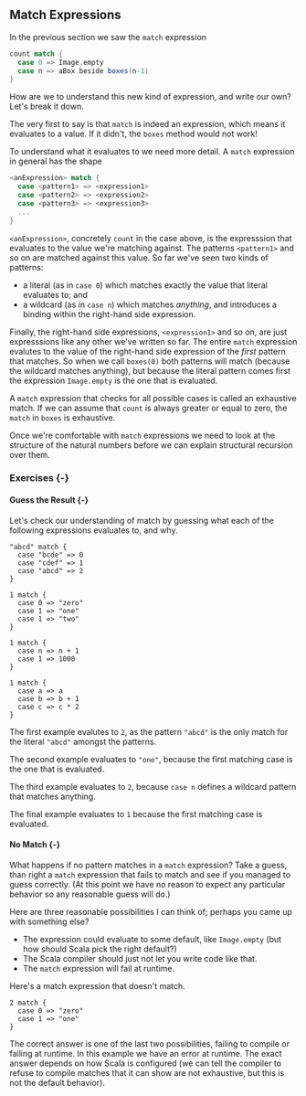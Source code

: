 ## Match Expressions

In the previous section we saw the `match` expression

```scala
count match {
  case 0 => Image.empty
  case n => aBox beside boxes(n-1)
}
```

How are we to understand this new kind of expression,
and write our own?
Let's break it down.

The very first to say is that `match` is indeed an expression,
which means it evaluates to a value.
If it didn't, the `boxes` method would not work!

To understand what it evaluates to we need more detail.
A `match` expression in general has the shape

```scala
<anExpression> match {
  case <pattern1> => <expression1>
  case <pattern2> => <expression2>
  case <pattern3> => <expression3>
  ...
}
```

`<anExpression>`, concretely `count` in the case above, is the expresssion that evaluates to the value we're matching against.
The patterns `<pattern1>` and so on are matched against this value.
So far we've seen two kinds of patterns:

 - a literal (as in `case 0`) which matches exactly the value that literal evaluates to; and
 - a wildcard (as in `case n`) which matches *anything*, and introduces a binding within the right-hand side expression.

Finally, the right-hand side expressions, `<expression1>` and so on, are just expresssions like any other we've written so far.
The entire `match` expression evalutes to the value of the right-hand side expression of the *first* pattern that matches.
So when we call `boxes(0)` both patterns will match (because the wildcard matches anything), but because the literal pattern comes first the expression `Image.empty` is the one that is evaluated.

A `match` expression that checks for all possible cases is called an exhaustive match.
If we can assume that `count` is always greater or equal to zero, the `match` in `boxes` is exhaustive.

Once we're comfortable with `match` expressions we need to look at the structure of the natural numbers before we can explain structural recursion over them.


### Exercises {-}

#### Guess the Result {-}

Let's check our understanding of match by guessing what each of the following expressions evaluates to, and why.

```tut:silent
"abcd" match {
  case "bcde" => 0
  case "cdef" => 1
  case "abcd" => 2
}
```

```tut:fail:silent
1 match {
  case 0 => "zero"
  case 1 => "one"
  case 1 => "two"
}
```

```tut:fail:silent
1 match {
  case n => n + 1
  case 1 => 1000
}
```

```tut:fail:silent
1 match {
  case a => a
  case b => b + 1
  case c => c * 2
}
```

<div class="solution">

The first example evalutes to `2`, as the pattern `"abcd"` is the only match for the literal `"abcd"` amongst the patterns.

The second example evaluates to `"one"`, because the first matching case is the one that is evaluated.

The third example evaluates to `2`, because `case n` defines a wildcard pattern that matches anything.

The final example evaluates to `1` because the first matching case is evaluated.
</div>

#### No Match {-}

What happens if no pattern matches in a `match` expression?
Take a guess, than right a `match` expression that fails to match and see if you managed to guess correctly.
(At this point we have no reason to expect any particular behavior so any reasonable guess will do.)

<div class="solution">
Here are three reasonable possibilities I can think of; perhaps you came up with something else?

 - The expression could evaluate to some default, like `Image.empty` (but how should Scala pick the right default?)
 - The Scala compiler should just not let you write code like that.
 - The `match` expression will fail at runtime.

Here's a match expression that doesn't match.

```tut:fail:book
2 match {
  case 0 => "zero"
  case 1 => "one"
}
```

The correct answer is one of the last two possibilities, failing to compile or failing at runtime.
In this example we have an error at runtime.
The exact answer depends on how Scala is configured (we can tell the compiler to refuse to compile matches that it can show are not exhaustive, but this is not the default behavior).
</div>
